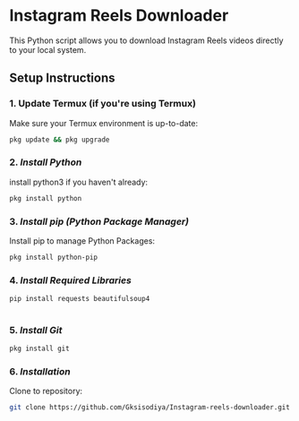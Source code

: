 # Instagram Reels Downloader

This Python script allows you to download Instagram Reels videos directly to your local system.

## Setup Instructions

### 1. **Update Termux (if you're using Termux)**

Make sure your Termux environment is up-to-date:

```bash
pkg update && pkg upgrade

```
### 2. ***Install Python***

install python3 if you haven't already:

```bash
pkg install python

```
### 3. ***Install pip (Python Package Manager)***

Install pip to manage Python Packages:

```bash
pkg install python-pip

```
### 4. ***Install Required Libraries***

```bash
pip install requests beautifulsoup4
 
```
### 5. ***Install Git***

```bash
pkg install git

```
### 6. ***Installation***

Clone to repository:

```bash
git clone https://github.com/Gksisodiya/Instagram-reels-downloader.git


